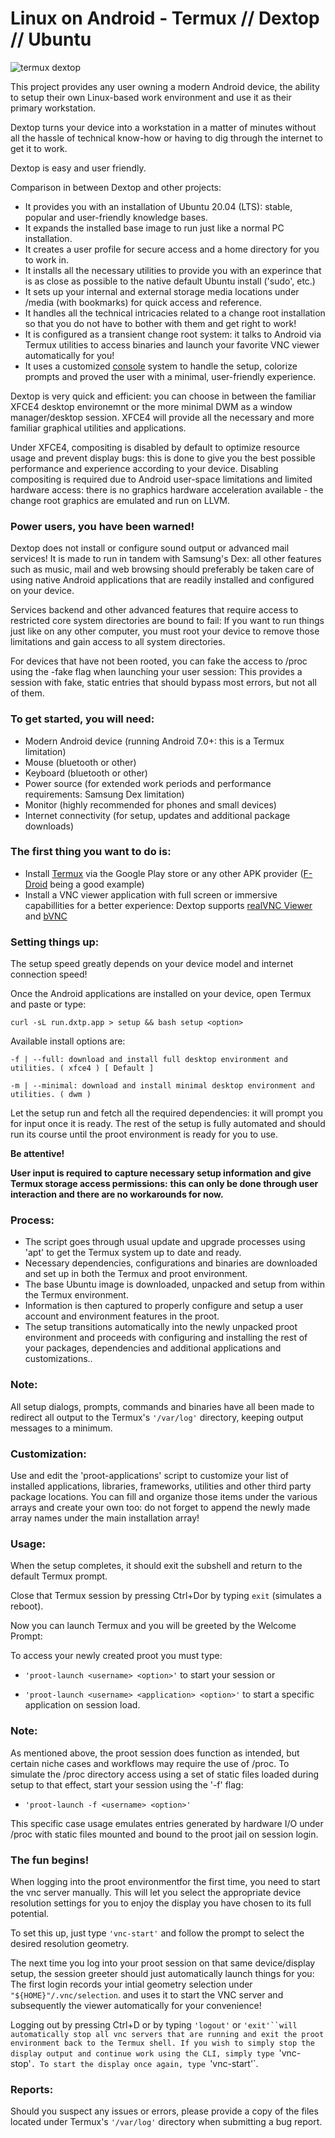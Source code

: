 # Linux on Android -  Termux // Dextop // Ubuntu
 
![termux dextop](https://github.com/nathaneltitane/dextop/blob/master/termux.png?raw=true)

This project provides any user owning a modern Android device, the ability to setup their own Linux-based work environment and use it as their primary workstation.

Dextop turns your device into a workstation in a matter of minutes without all the hassle of technical know-how or having to dig through the internet to get it to work.

Dextop is easy and user friendly.

Comparison in between Dextop and other projects:

- It provides you with an installation of Ubuntu 20.04 (LTS): stable, popular and user-friendly knowledge bases.
- It expands the installed base image to run just like a normal PC installation.
- It creates a user profile for secure access and a home directory for you to work in.
- It installs all the necessary utilities to provide you with an experince that is as close as possible to the native default Ubuntu install ('sudo', etc.)
- It sets up your internal and external storage media locations under /media (with bookmarks) for quick access and reference.
- It handles all the technical intricacies related to a change root installation so that you do not have to bother with them and get right to work!
- It is configured as a transient change root system: it talks to Android via Termux utilities to access binaries and launch your favorite VNC viewer automatically for you!
- It uses a customized [console](https://github.com/nathaneltitane/console) system to handle the setup, colorize prompts and proved the user with a minimal, user-friendly experience. 

Dextop is very quick and efficient: you can choose in between the familiar XFCE4 desktop environemnt or the more minimal DWM as a window manager/desktop session.
XFCE4 will provide all the necessary and more familiar graphical utilities and applications.

Under XFCE4, compositing is disabled by default to optimize resource usage and prevent display bugs: this is done to give you the best possible performance and experience according to your device.
Disabling compositing is required due to Android user-space limitations and limited hardware access: there is no graphics hardware acceleration available - the change root graphics are emulated and run on LLVM.

### Power users, you have been warned!

Dextop does not install or configure sound output or advanced mail services!
It is made to run in tandem with Samsung's Dex: all other features such as music, mail and web browsing should preferably be taken care of using native Android applications that are readily installed and configured on your device.

Services backend and other advanced features that require access to restricted core system directories are bound to fail:
If you want to run things just like on any other computer, you must root your device to remove those limitations and gain access to all system directories.

For devices that have not been rooted, you can fake the access to /proc using the -fake flag when launching your user session:
This provides a session with fake, static entries that should bypass most errors, but not all of them.

### To get started, you will need:

- Modern Android device (running Android 7.0+: this is a Termux limitation)
- Mouse (bluetooth or other)
- Keyboard (bluetooth or other)
- Power source (for extended work periods and performance requirements: Samsung Dex limitation)
- Monitor (highly recommended for phones and small devices)
- Internet connectivity (for setup, updates and additional package downloads)

### The first thing you want to do is:
- Install [Termux](https://play.google.com/store/apps/details?id=com.termux "Termux by Fredrik Fornwall") via the Google Play store or any other APK provider ([F-Droid](https://f-droid.org/en/packages/com.termux/) being a good example)
- Install a VNC viewer application with full screen or immersive capabillities for a better experience: Dextop supports [realVNC Viewer](https://play.google.com/store/apps/details?id=com.realvnc.viewer.android) and [bVNC](https://play.google.com/store/apps/details?id=com.iiordanov.freebVNC "bVNC by Iordan Iordanov")

### Setting things up:

The setup speed greatly depends on your device model and internet connection speed!

Once the Android applications are installed on your device, open Termux and paste or type:

`curl -sL run.dxtp.app > setup && bash setup <option>`

Available install options are:

`-f | --full: download and install full desktop environment and utilities. ( xfce4 ) [ Default ]`

`-m | --minimal: download and install minimal desktop environment and utilities. ( dwm )`


Let the setup run and fetch all the required dependencies: it will prompt you for input once it is ready.
The rest of the setup is fully automated and should run its course until the proot environment is ready for you to use.

**Be attentive!**

**User input is required to capture necessary setup information and give Termux storage access permissions:**
**this can only be done through user interaction and there are no workarounds for now.**

### Process:
- The script goes through usual update and upgrade processes using 'apt' to get the Termux system up to date and ready.
- Necessary dependencies, configurations and binaries are downloaded and set up in both the Termux and proot environment.
- The base Ubuntu image is downloaded, unpacked and setup from within the Termux environment.
- Information is then captured to properly configure and setup a user account and environment features in the proot.
- The setup transitions automatically into the newly unpacked proot environment and proceeds with configuring and installing the rest of your packages, dependencies and additional applications and customizations..

### Note:
All setup dialogs, prompts, commands and binaries have all been made to redirect all output to the Termux's `'/var/log'` directory, keeping output messages to a minimum.

### Customization:

Use and edit the 'proot-applications' script to customize your list of installed applications, libraries, frameworks, utilities and other third party package locations.
You can fill and organize those items under the various arrays and create your own too: do not forget to append the newly made array names under the main installation array!

### Usage:

When the setup completes, it should exit the subshell and return to the default Termux prompt.

Close that Termux session by pressing Ctrl+Dor by typing `exit` (simulates a reboot).

Now you can launch Termux and you will be greeted by the Welcome Prompt:

To access your newly created proot you must type:

- `'proot-launch <username> <option>'`               to start your session or

- `'proot-launch <username> <application> <option>'` to start a specific application on session load.

### Note:

As mentioned above, the proot session does function as intended, but certain  niche cases and workflows may require the use of /proc.
To simulate the /proc directory access using a set of static files loaded during setup to that effect, start your session using the '-f' flag:

- `'proot-launch -f <username> <option>'`

This specific case usage emulates entries generated by hardware I/O under /proc with static files mounted and bound to the proot jail on session login.

### The fun begins!

When logging into the proot environmentfor the first time, you need to start the vnc server manually.
This will let you select the appropriate device resolution settings for you to enjoy the display you have chosen to its full potential.

To set this up, just type `'vnc-start'` and follow the prompt to select the desired resolution geometry.

The next time you log into your proot session on that same device/display setup, the session greeter should just automatically launch things for you:
The first login records your intial geometry selection under `"${HOME}"/.vnc/selection`. and uses it to start the VNC server and subsequently the  viewer automatically for your convenience!

Logging out by pressing Ctrl+D or by typing `'logout'` or `'exit'``will automatically stop all vnc servers that are running and exit the proot environment back to the Termux shell.
If you wish to simply stop the display output and continue work using the CLI, simply type `'vnc-stop'`.
To start the display once again, type `'vnc-start'`.

### Reports:

Should you suspect any issues or errors, please provide a copy of the files located under Termux's `'/var/log'` directory when submitting a bug report.
